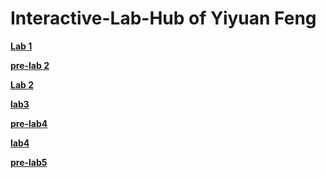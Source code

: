 # Interactive-Lab-Hub of Yiyuan Feng

**[Lab 1](https://github.com/Yiyuan7/IDD-Fa18-Lab1/blob/master/README.md)**

**[pre-lab 2](https://github.com/Yiyuan7/IDD-Fa18-Lab2/blob/master/prelab-2.md)**

**[Lab 2](https://github.com/Yiyuan7/IDD-Fa18-Lab2/blob/master/README.md)**

**[lab3](https://github.com/Yiyuan7/IDD-Fa18-Lab3)**

**[pre-lab4](https://github.com/Yiyuan7/prelab4)**

**[lab4](https://github.com/Yiyuan7/IDD-Fa18-Lab4)**

**[pre-lab5](https://github.com/Yiyuan7/prelab5)**
